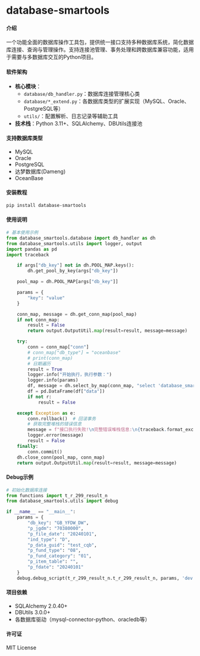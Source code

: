 # database-smartools

#### 介绍
一个功能全面的数据库操作工具包，提供统一接口支持多种数据库系统，简化数据库连接、查询与管理操作。支持连接池管理、事务处理和跨数据库兼容功能，适用于需要与多数据库交互的Python项目。

#### 软件架构
- **核心模块**：
  - `database/db_handler.py`：数据库连接管理核心类
  - `database/*_extend.py`：各数据库类型的扩展实现（MySQL、Oracle、PostgreSQL等）
  - `utils/`：配置解析、日志记录等辅助工具
- **技术栈**：Python 3.11+、SQLAlchemy、DBUtils连接池

#### 支持数据库类型
- MySQL
- Oracle
- PostgreSQL
- 达梦数据库(Dameng)
-  OceanBase

#### 安装教程
```bash
pip install database-smartools
```

#### 使用说明
```python
# 基本使用示例
from database_smartools.database import db_handler as dh
from database_smartools.utils import logger, output
import pandas as pd
import traceback

    if args["db_key"] not in dh.POOL_MAP.keys():
        dh.get_pool_by_key(args["db_key"])

    pool_map = dh.POOL_MAP[args["db_key"]]

    params = {
        "key": "value"
    }

    conn_map, message = dh.get_conn_map(pool_map)
    if not conn_map:
        result = False
        return output.OutputUtil.map(result=result, message=message)

    try:
        conn = conn_map["conn"]
        # conn_map["db_type"] = "oceanbase"
        # print(conn_map)
        # 日期遍历
        result = True
        logger.info("开始执行，执行参数：")
        logger.info(params)
        df, message = dh.select_by_map(conn_map, "select 'database_smartools' as software from dual", params)
        df = pd.DataFrame(df["data"])
        if not r:
            result = False

    except Exception as e:
        conn.rollback()  # 回滚事务
        # 获取完整堆栈的错误信息
        message = f"接口执行失败!\n完整错误堆栈信息:\n{traceback.format_exc()}"
        logger.error(message)
        result = False
    finally:
        conn.commit()
    dh.close_conn(pool_map, conn_map)
    return output.OutputUtil.map(result=result, message=message)
```

#### Debug示例
```python
# 初始化数据库连接
from functions import t_r_299_result_n
from database_smartools.utils import debug

if __name__ == "__main__":
    params = {
        "db_key": "GB_YFDW_DW",
        "p_jgdm": "70380000",
        "p_file_date": "20240101",
        "ind_type": "D",
        "p_data_guid": "test_cqb",
        "p_fund_type": "08",
        "p_fund_category": "01",
        "p_item_table": "",
        "p_fdate": "20240101"
    }
    debug.debug_script(t_r_299_result_n.t_r_299_result_n, params, 'dev')
```


#### 项目依赖
- SQLAlchemy 2.0.40+
- DBUtils 3.0.0+
- 各数据库驱动（mysql-connector-python、oracledb等）

#### 许可证
MIT License
